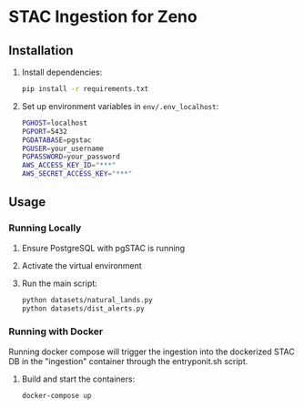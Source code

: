 # STAC Ingestion for Zeno

## Installation

1. Install dependencies:

   ```bash
   pip install -r requirements.txt
   ```

2. Set up environment variables in `env/.env_localhost`:

   ```bash
   PGHOST=localhost
   PGPORT=5432
   PGDATABASE=pgstac
   PGUSER=your_username
   PGPASSWORD=your_password
   AWS_ACCESS_KEY_ID="***"
   AWS_SECRET_ACCESS_KEY="***"
   ```

## Usage

### Running Locally

1. Ensure PostgreSQL with pgSTAC is running
2. Activate the virtual environment
3. Run the main script:

   ```bash
   python datasets/natural_lands.py
   python datasets/dist_alerts.py
   ```

### Running with Docker

Running docker compose will trigger the ingestion into
the dockerized STAC DB in the "ingestion" container through
the entryponit.sh script.

1. Build and start the containers:

   ```bash
   docker-compose up
   ```
